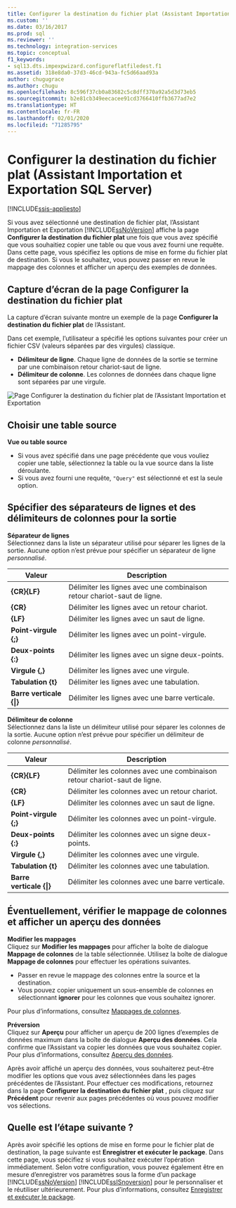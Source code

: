 ```yaml
---
title: Configurer la destination du fichier plat (Assistant Importation et Exportation SQL Server) | Microsoft Docs
ms.custom: ''
ms.date: 03/16/2017
ms.prod: sql
ms.reviewer: ''
ms.technology: integration-services
ms.topic: conceptual
f1_keywords:
- sql13.dts.impexpwizard.configureflatfiledest.f1
ms.assetid: 318e8da0-37d3-46cd-943a-fc5d66aad93a
author: chugugrace
ms.author: chugu
ms.openlocfilehash: 8c596f37cb0a83682c5c8dff370a92a5d3d73eb5
ms.sourcegitcommit: b2e81cb349eecacee91cd3766410ffb3677ad7e2
ms.translationtype: HT
ms.contentlocale: fr-FR
ms.lasthandoff: 02/01/2020
ms.locfileid: "71285795"
---
```

# <a name="configure-flat-file-destination-sql-server-import-and-export-wizard"></a>Configurer la destination du fichier plat (Assistant Importation et Exportation SQL Server)

[!INCLUDE[ssis-appliesto](../../includes/ssis-appliesto-ssvrpluslinux-asdb-asdw-xxx.md)]


  Si vous avez sélectionné une destination de fichier plat, l’Assistant Importation et Exportation [!INCLUDE[ssNoVersion](../../includes/ssnoversion-md.md)] affiche la page **Configurer la destination du fichier plat** une fois que vous avez spécifié que vous souhaitiez copier une table ou que vous avez fourni une requête. Dans cette page, vous spécifiez les options de mise en forme du fichier plat de destination. Si vous le souhaitez, vous pouvez passer en revue le mappage des colonnes et afficher un aperçu des exemples de données.  
  
## <a name="screen-shot-of-the-configure-flat-file-destination-page"></a>Capture d’écran de la page Configurer la destination du fichier plat  
 La capture d’écran suivante montre un exemple de la page **Configurer la destination du fichier plat** de l’Assistant.
 
 Dans cet exemple, l’utilisateur a spécifié les options suivantes pour créer un fichier CSV (valeurs séparées par des virgules) classique.
-   **Délimiteur de ligne**. Chaque ligne de données de la sortie se termine par une combinaison retour chariot-saut de ligne.
-   **Délimiteur de colonne**. Les colonnes de données dans chaque ligne sont séparées par une virgule.

 ![Page Configurer la destination du fichier plat de l’Assistant Importation et Exportation](../../integration-services/import-export-data/media/flat-file.png)
  
## <a name="pick-a-source-table"></a>Choisir une table source
 **Vue ou table source**  
-   Si vous avez spécifié dans une page précédente que vous vouliez copier une table, sélectionnez la table ou la vue source dans la liste déroulante.
-   Si vous avez fourni une requête, `"Query"` est sélectionné et est la seule option.  

## <a name="specify-row-and-column-delimiters-for-the-output"></a>Spécifier des séparateurs de lignes et des délimiteurs de colonnes pour la sortie
 **Séparateur de lignes**  
 Sélectionnez dans la liste un séparateur utilisé pour séparer les lignes de la sortie. Aucune option n’est prévue pour spécifier un séparateur de ligne *personnalisé*.  
  
|Valeur|Description|  
|-----------|-----------------|  
|**{CR}{LF}**|Délimiter les lignes avec une combinaison retour chariot-saut de ligne.|  
|**{CR}**|Délimiter les lignes avec un retour chariot.|  
|**{LF}**|Délimiter les lignes avec un saut de ligne.|  
|**Point-virgule {;}**|Délimiter les lignes avec un point-virgule.|  
|**Deux-points {:}**|Délimiter les lignes avec un signe deux-points.|  
|**Virgule {,}**|Délimiter les lignes avec une virgule.|  
|**Tabulation {t}**|Délimiter les lignes avec une tabulation.|  
|**Barre verticale {&#124;}**|Délimiter les lignes avec une barre verticale.|  
  
 **Délimiteur de colonne**  
 Sélectionnez dans la liste un délimiteur utilisé pour séparer les colonnes de la sortie. Aucune option n’est prévue pour spécifier un délimiteur de colonne *personnalisé*.  
  
|Valeur|Description|  
|-----------|-----------------|  
|**{CR}{LF}**|Délimiter les colonnes avec une combinaison retour chariot-saut de ligne.|  
|**{CR}**|Délimiter les colonnes avec un retour chariot.|  
|**{LF}**|Délimiter les colonnes avec un saut de ligne.|  
|**Point-virgule {;}**|Délimiter les colonnes avec un point-virgule.|  
|**Deux-points {:}**|Délimiter les colonnes avec un signe deux-points.|  
|**Virgule {,}**|Délimiter les colonnes avec une virgule.|  
|**Tabulation {t}**|Délimiter les colonnes avec une tabulation.|  
|**Barre verticale {&#124;}**|Délimiter les colonnes avec une barre verticale.|  

## <a name="optionally-review-column-mappings-and-preview-data"></a>Éventuellement, vérifier le mappage de colonnes et afficher un aperçu des données

**Modifier les mappages**   
Cliquez sur **Modifier les mappages** pour afficher la boîte de dialogue **Mappage de colonnes** de la table sélectionnée. Utilisez la boîte de dialogue **Mappage de colonnes** pour effectuer les opérations suivantes.
-   Passer en revue le mappage des colonnes entre la source et la destination.
-   Vous pouvez copier uniquement un sous-ensemble de colonnes en sélectionnant **ignorer** pour les colonnes que vous souhaitez ignorer.

Pour plus d’informations, consultez [Mappages de colonnes](../../integration-services/import-export-data/column-mappings-sql-server-import-and-export-wizard.md).  

**Préversion**  
Cliquez sur **Aperçu** pour afficher un aperçu de 200 lignes d’exemples de données maximum dans la boîte de dialogue **Aperçu des données**. Cela confirme que l’Assistant va copier les données que vous souhaitez copier. Pour plus d’informations, consultez [Aperçu des données](../../integration-services/import-export-data/preview-data-dialog-box-sql-server-import-and-export-wizard.md).  
  
Après avoir affiché un aperçu des données, vous souhaiterez peut-être modifier les options que vous avez sélectionnées dans les pages précédentes de l’Assistant. Pour effectuer ces modifications, retournez dans la page **Configurer la destination du fichier plat** , puis cliquez sur **Précédent** pour revenir aux pages précédentes où vous pouvez modifier vos sélections.  

## <a name="whats-next"></a>Quelle est l’étape suivante ?  
 Après avoir spécifié les options de mise en forme pour le fichier plat de destination, la page suivante est **Enregistrer et exécuter le package**. Dans cette page, vous spécifiez si vous souhaitez exécuter l’opération immédiatement. Selon votre configuration, vous pouvez également être en mesure d’enregistrer vos paramètres sous la forme d’un package [!INCLUDE[ssNoVersion](../../includes/ssnoversion-md.md)] [!INCLUDE[ssISnoversion](../../includes/ssisnoversion-md.md)] pour le personnaliser et le réutiliser ultérieurement. Pour plus d’informations, consultez [Enregistrer et exécuter le package](../../integration-services/import-export-data/save-and-run-package-sql-server-import-and-export-wizard.md).  

